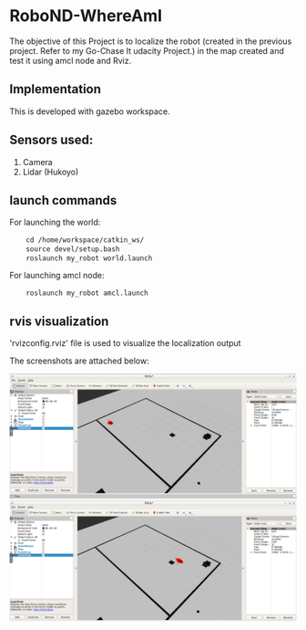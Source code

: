 # RoboND-WhereAmI
The objective of this Project is to localize the robot (created in the previous project. Refer to my Go-Chase It udacity Project.) in the map created and test it using amcl node and Rviz.

## Implementation

This is developed with gazebo workspace. 

## Sensors used:
1. Camera
2. Lidar (Hukoyo)

## launch commands

For launching the world:

		cd /home/workspace/catkin_ws/
		source devel/setup.bash
		roslaunch my_robot world.launch
        
For launching amcl node:

		roslaunch my_robot amcl.launch
        
        
## rvis visualization

 'rvizconfig.rviz' file is used to visualize the localization output 
 
 The screenshots are attached below:
 
![alt text](images/3.JPG)
![alt text](images/4.JPG)
